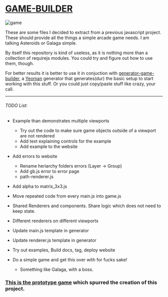 # [GAME-BUILDER][game-builder]

![game][game]

These are some files I decided to extract from a previous javascript project. These should provide all the things a simple arcade game needs. I am talking Asteroids or Galaga simple. 

By itself this repository is kind of useless, as it is nothing more than a collection of requirejs modules. You could try and figure out how to use them, though. 

For better results it is better to use it in conjuction with [generator-game-builder][generator], a [Yeoman][yeoman] generator that generates(dur) the basic setup to start working with this stuff. Or you could just copy/paste stuff like crazy, your call.

-----------------------------------

###### TODO List:

- Example than demonstrates multiple viewports
    - Try out the code to make sure game objects outside of a viewport are not rendered    
    - Add text explaining controls for the example
    - Add example to the website

- Add errors to website
    - Rename heriarchy folders errors (Layer -> Group)
    - Add gb.js error to error page
    - path-renderer.js

- Add alpha to matrix_3x3.js    

- Move repeated code from every main.js into game.js

- Shared Renderers and components. Share logic which does not need to keep state.
- Different renderers on different viewports

- Update main.js template in generator
- Update renderer.js template in generator

- Try out examples, Build docs, tag, deploy website

- Do a simple game and get this over with for fucks sake!
    - Something like Galaga, with a boss.

### [This is the prototype game][tirador] which spurred the creation of this project.

[game]: http://diegomarquez.github.io/game-builder/Galaga.png
[tirador]: http://www.treintipollo.com/tirador/index.html
[generator]: https://github.com/diegomarquez/generator-game-builder
[yeoman]: http://yeoman.io/
[game-builder]: http://diegomarquez.github.io/game-builder
